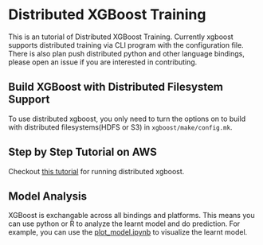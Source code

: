 Distributed XGBoost Training
============================
This is an tutorial of Distributed XGBoost Training.
Currently xgboost supports distributed training via CLI program with the configuration file.
There is also plan push distributed python and other language bindings, please open an issue
if you are interested in contributing.

Build XGBoost with Distributed Filesystem Support
-------------------------------------------------
To use distributed xgboost, you only need to turn the options on to build
with distributed filesystems(HDFS or S3) in ```xgboost/make/config.mk```.


Step by Step Tutorial on AWS
----------------------------
Checkout [this tutorial](https://xgboost.readthedocs.org/en/latest/tutorial/aws_yarn.html) for running distributed xgboost.


Model Analysis
--------------
XGBoost is exchangable across all bindings and platforms.
This means you can use python or R to analyze the learnt model and do prediction.
For example, you can use the [plot_model.ipynb](plot_model.ipynb) to visualize the learnt model.
